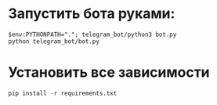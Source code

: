 # Запустить бота руками:
    $env:PYTHONPATH="."; telegram_bot/python3 bot.py
    python telegram_bot/bot.py

# Установить все зависимости
    pip install -r requirements.txt